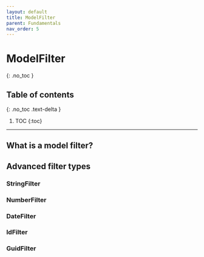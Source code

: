 ```yaml
---
layout: default
title: ModelFilter
parent: Fundamentals
nav_order: 5
---
```


# ModelFilter

{: .no_toc }

## Table of contents

{: .no_toc .text-delta }

1. TOC
   {:toc}

---

## What is a model filter?

## Advanced filter types

### StringFilter

### NumberFilter

### DateFilter

### IdFilter

### GuidFilter
